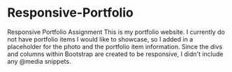 # Responsive-Portfolio
Responsive Portfolio Assignment
This is my portfolio website. I currently do not have portfolio items I would like to showcase, so I added in a placeholder for the photo and the portfolio item information. Since the divs and columns within Bootstrap are created to be responsive, I didn't include any @media snippets. 